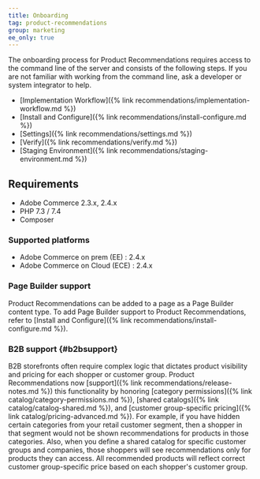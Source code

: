 ```yaml
---
title: Onboarding
tag: product-recommendations
group: marketing
ee_only: true
---
```


The onboarding process for Product Recommendations requires access to the command line of the server and consists of the following steps. If you are not familiar with working from the command line, ask a developer or system integrator to help.

- [Implementation Workflow]({% link recommendations/implementation-workflow.md %})
- [Install and Configure]({% link recommendations/install-configure.md %})
- [Settings]({% link recommendations/settings.md %})
- [Verify]({% link recommendations/verify.md %})
- [Staging Environment]({% link recommendations/staging-environment.md %})

## Requirements

- Adobe Commerce 2.3.x, 2.4.x
- PHP 7.3 / 7.4
- Composer

### Supported platforms

- Adobe Commerce on prem (EE) : 2.4.x
- Adobe Commerce on Cloud (ECE) : 2.4.x

### Page Builder support

Product Recommendations can be added to a page as a Page Builder content type. To add Page Builder support to Product Recommendations, refer to [Install and Configure]({% link recommendations/install-configure.md %}).

### B2B support {#b2bsupport}

B2B storefronts often require complex logic that dictates product visibility and pricing for each shopper or customer group. Product Recommendations now [support]({% link recommendations/release-notes.md %}) this functionality by honoring [category permissions]({% link catalog/category-permissions.md %}), [shared catalogs]({% link catalog/catalog-shared.md %}), and [customer group-specific pricing]({% link catalog/pricing-advanced.md %}). For example, if you have hidden certain categories from your retail customer segment, then a shopper in that segment would not be shown recommendations for products in those categories. Also, when you define a shared catalog for specific customer groups and companies, those shoppers will see recommendations only for products they can access. All recommended products will reflect correct customer group-specific price based on each shopper's customer group.
